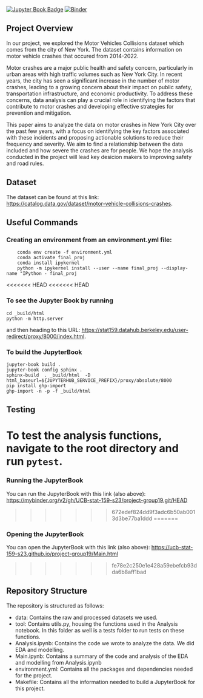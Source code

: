 [![Jupyter Book Badge](https://jupyterbook.org/badge.svg)](< https://ucb-stat-159-s23.github.io/project-group19/Main.html>)
[![Binder](https://mybinder.org/badge_logo.svg)](https://mybinder.org/v2/gh/UCB-stat-159-s23/project-group19.git/HEAD)

## Project Overview
In our project, we explored the Motor Vehicles Collisions dataset which comes from the city of New York. The dataset contains information on motor vehicle crashes that occured from 2014-2022.

Motor crashes are a major public health and safety concern, particularly in urban areas with high traffic volumes such as New York City. In recent years, the city has seen a significant increase in the number of motor crashes, leading to a growing concern about their impact on public safety, transportation infrastructure, and economic productivity. To address these concerns, data analysis can play a crucial role in identifying the factors that contribute to motor crashes and developing effective strategies for prevention and mitigation.

This paper aims to analyze the data on motor crashes in New York City over the past few years, with a focus on identifying the key factors associated with these incidents and proposing actionable solutions to reduce their frequency and severity. We aim to find a relationship between the data included and how severe the crashes are for people. We hope the analysis conducted in the project will lead key desicion makers to improving safety and road rules.

## Dataset
The dataset can be found at this link: https://catalog.data.gov/dataset/motor-vehicle-collisions-crashes.

## Useful Commands
### Creating an environment from an environment.yml file:
```
    conda env create -f environment.yml 
    conda activate final_proj
    conda install ipykernel
    python -m ipykernel install --user --name final_proj --display-name "IPython - final_proj
```
<<<<<<< HEAD
<<<<<<< HEAD
### To see the Jupyter Book by running
```
cd _build/html
python -m http.server
```
and then heading to this URL: https://stat159.datahub.berkeley.edu/user-redirect/proxy/8000/index.html.
### To build the JupyterBook
```
jupyter-book build .
jupyter-book config sphinx .
sphinx-build  . _build/html  -D html_baseurl=${JUPYTERHUB_SERVICE_PREFIX}/proxy/absolute/8000
pip install ghp-import
ghp-import -n -p -f _build/html
```

## Testing
To test the analysis functions, navigate to the root directory and run `pytest`.
=======
### Running the JupyterBook
You can run the JupyterBook with this link (also above): https://mybinder.org/v2/gh/UCB-stat-159-s23/project-group19.git/HEAD
>>>>>>> 672edef824dd9f3adc6b50ab0013d3be77ba1ddd
=======
### Opening the JupyterBook
You can open the JupyterBook with this link (also above): https://ucb-stat-159-s23.github.io/project-group19/Main.html
>>>>>>> fe78e2c250e1e428a59ebefcb93dda6b8aff1bad

## Repository Structure
The repository is structured as follows: 

- data: Contains the raw and processed datasets we used.
- tool: Contains utils.py, housing the functions used in the Analysis notebook. In this folder as well is a tests folder to run tests on these functions.
- Analysis.ipynb: Contains the code we wrote to analyze the data. We did EDA and modelling.
- Main.ipynb: Contains a summary of the code and analysis of the EDA and modelling from Analysis.ipynb
- environment.yml: Contains all the packages and dependencies needed for the project.
- Makefile: Contains all the information needed to build a JupyterBook for this project.
